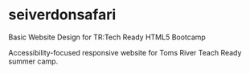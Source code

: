# seiverdonsafari
Basic Website Design for TR:Tech Ready HTML5 Bootcamp

Accessibility-focused responsive website for Toms River Teach Ready summer camp. 
